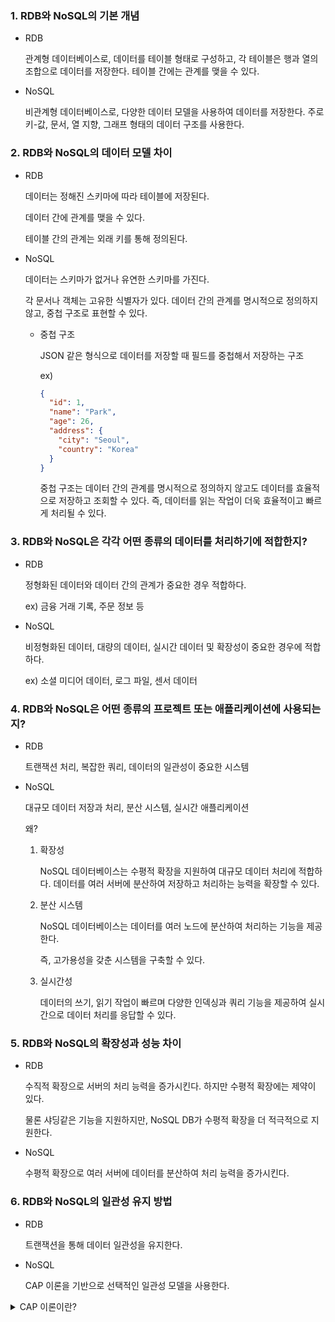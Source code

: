 ### 1. RDB와 NoSQL의 기본 개념

- RDB
    
    관계형 데이터베이스로, 데이터를 테이블 형태로 구성하고, 각 테이블은 행과 열의 조합으로 데이터를 저장한다. 테이블 간에는 관계를 맺을 수 있다.
    

- NoSQL
    
    비관계형 데이터베이스로, 다양한 데이터 모델을 사용하여 데이터를 저장한다. 주로 키-값, 문서, 열 지향, 그래프 형태의 데이터 구조를 사용한다.
    

### 2. RDB와 NoSQL의 데이터 모델 차이

- RDB
    
    데이터는 정해진 스키마에 따라 테이블에 저장된다.
    
    데이터 간에 관계를 맺을 수 있다.
    
    테이블 간의 관계는 외래 키를 통해 정의된다.
    

- NoSQL
    
    데이터는 스키마가 없거나 유연한 스키마를 가진다.
    
    각 문서나 객체는 고유한 식별자가 있다. 데이터 간의 관계를 명시적으로 정의하지 않고, 중첩 구조로 표현할 수 있다.
    
    - 중첩 구조
        
        JSON 같은 형식으로 데이터를 저장할 때 필드를 중첩해서 저장하는 구조
        
        ex)
        
        ```json
        {
          "id": 1,
          "name": "Park",
          "age": 26,
          "address": {
            "city": "Seoul",
            "country": "Korea"
          }
        }
        ```
        
        중첩 구조는 데이터 간의 관계를 명시적으로 정의하지 않고도 데이터를 효율적으로 저장하고 조회할 수 있다. 즉, 데이터를 읽는 작업이 더욱 효율적이고 빠르게 처리될 수 있다.
        

### 3. RDB와 NoSQL은 각각 어떤 종류의 데이터를 처리하기에 적합한지?

- RDB
    
    정형화된 데이터와 데이터 간의 관계가 중요한 경우 적합하다.
    
    ex) 금융 거래 기록, 주문 정보 등
    
- NoSQL
    
    비정형화된 데이터, 대량의 데이터, 실시간 데이터 및 확장성이 중요한 경우에 적합하다.
    
    ex) 소셜 미디어 데이터, 로그 파일, 센서 데이터
    

### 4. RDB와 NoSQL은 어떤 종류의 프로젝트 또는 애플리케이션에 사용되는지?

- RDB
    
    트랜잭션 처리, 복잡한 쿼리, 데이터의 일관성이 중요한 시스템
    

- NoSQL
    
    대규모 데이터 저장과 처리, 분산 시스템, 실시간 애플리케이션
    
    왜?
    
    1. 확장성
        
        NoSQL 데이터베이스는 수평적 확장을 지원하여 대규모 데이터 처리에 적합하다. 데이터를 여러 서버에 분산하여 저장하고 처리하는 능력을 확장할 수 있다. 
        
    2. 분산 시스템
        
        NoSQL 데이터베이스는 데이터를 여러 노드에 분산하여 처리하는 기능을 제공한다.
        
        즉, 고가용성을 갖춘 시스템을 구축할 수 있다.
        
    3. 실시간성
        
        데이터의 쓰기, 읽기 작업이 빠르며 다양한 인덱싱과 쿼리 기능을 제공하여 실시간으로 데이터 처리를 응답할 수 있다.
        

### 5. RDB와 NoSQL의 확장성과 성능 차이

- RDB
    
    수직적 확장으로 서버의 처리 능력을 증가시킨다. 하지만 수평적 확장에는 제약이 있다.
    
    물론 샤딩같은 기능을 지원하지만, NoSQL DB가 수평적 확장을 더 적극적으로 지원한다.
    

- NoSQL
    
    수평적 확장으로 여러 서버에 데이터를 분산하여 처리 능력을 증가시킨다.
    

### 6. RDB와 NoSQL의 일관성 유지 방법

- RDB
    
    트랜잭션을 통해 데이터 일관성을 유지한다.
    

- NoSQL
    
    CAP 이론을 기반으로 선택적인 일관성 모델을 사용한다.

      
<details>
<summary>CAP 이론이란?</summary>
<div>

- Consistency (일관성)
  
  분산 시스템에 접속하는 모든 클라이언트는 어떤 노드에 접근하더라도 언제나 같은 데이터를 보게 되어야한다.
  
- Availability (가용성)
  
  분산 시스템에 접속하는 클라이언트는 일부 노드에 장애가 발생하더라도 항상 응답을 받을 수 있어야한다.
  

- Partition tolerance(파티션 감내)
  
  파티션은 두 노드 사이에 통신 장애가 발생하였음을 의미한다.
  
  네트워크에 파티션이 생기더라도 시스템은 계속 동작해야한다!
  

**Consistency, Availability, Partition tolerance 라는 세 가지 요구 사항을 동시에 만족하는 분산 시스템을 설계하는 것은 불가능하다!**
![image (1)](https://github.com/SoftwareMaestro-Backend-Study/cs-study/assets/79205414/2d3701c8-cf9b-4bd6-8eba-02ac22ed85d7)



실세계에서 CA는 존재하지 않는다. 왜냐하면 실세계에서 네트워크 장애는 피할 수 없는 일이기 때문이다.

즉, 파티션 문제가 발생하면 일관성과 가용성 중 하나를 택해야한다.

ex)

![Untitled](https://github.com/SoftwareMaestro-Backend-Study/cs-study/assets/79205414/b049f53f-f54d-4f7e-bbff-8c0f77a93677)


n3 노드가 n1, n2 노드와 통신할 수 없는 상황이다.

1. 일관성을 택한 경우
  
  n1,n2,n3에 생길 수 있는 데이터의 불일치 문제를 피하기 위해 n1, n2에 대해 쓰기 연산을 중지시켜야한다.
  
  즉, 데이터의 일관성은 유지되지만 가용성은 깨진다.
  
2. 가용성을 택한 경우
  
  n1, n2에 쓰기 연산을 계속 허용한다. 설사 n3에서 낡은 데이터를 반환할 위험이 있더라도.
  
  즉, 데이터의 가용성은 유지되지만 일관성은 깨진다.

</div>
</details>
